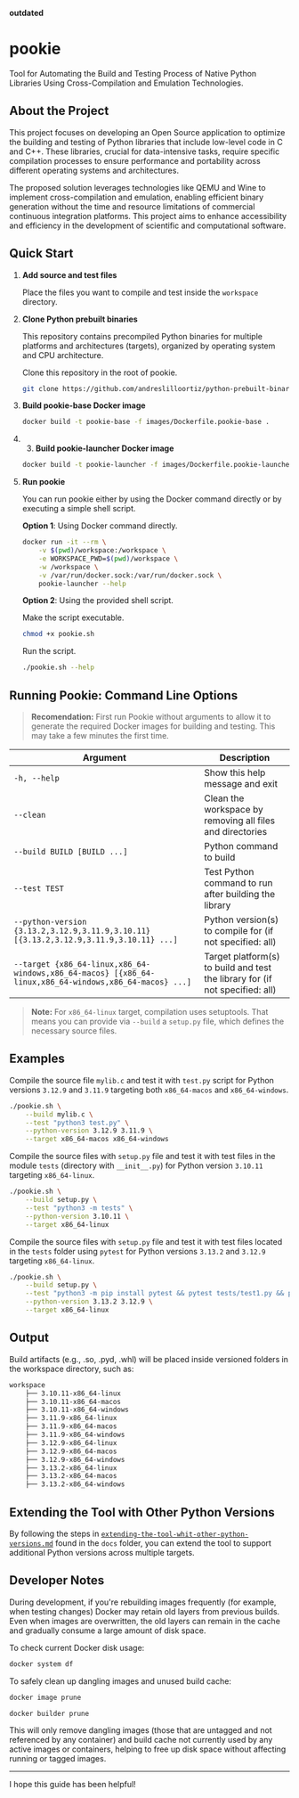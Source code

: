 **outdated**

# pookie

Tool for Automating the Build and Testing Process of Native Python Libraries Using Cross-Compilation and Emulation Technologies.

## About the Project

This project focuses on developing an Open Source application to optimize the building and testing of Python libraries that include low-level code in C and C++. These libraries, crucial for data-intensive tasks, require specific compilation processes to ensure performance and portability across different operating systems and architectures.

The proposed solution leverages technologies like QEMU and Wine to implement cross-compilation and emulation, enabling efficient binary generation without the time and resource limitations of commercial continuous integration platforms. This project aims to enhance accessibility and efficiency in the development of scientific and computational software.

## Quick Start

1. **Add source and test files**

    Place the files you want to compile and test inside the `workspace` directory.

2. **Clone Python prebuilt binaries**

    This repository contains precompiled Python binaries for multiple platforms and architectures (targets), organized by operating system and CPU architecture.

    Clone this repository in the root of pookie.

    ```bash
    git clone https://github.com/andreslilloortiz/python-prebuilt-binaries.git
    ```

3. **Build pookie-base Docker image**

    ```bash
    docker build -t pookie-base -f images/Dockerfile.pookie-base .
    ```

4. 3. **Build pookie-launcher Docker image**

    ```bash
    docker build -t pookie-launcher -f images/Dockerfile.pookie-launcher .
    ```

5. **Run pookie**

    You can run pookie either by using the Docker command directly or by executing a simple shell script.

    **Option 1**: Using Docker command directly.

    ```bash
    docker run -it --rm \
        -v $(pwd)/workspace:/workspace \
        -e WORKSPACE_PWD=$(pwd)/workspace \
        -w /workspace \
        -v /var/run/docker.sock:/var/run/docker.sock \
        pookie-launcher --help
    ```

    **Option 2**: Using the provided shell script.

    Make the script executable.

    ```bash
    chmod +x pookie.sh
    ```

    Run the script.

    ```bash
    ./pookie.sh --help
    ```


## Running Pookie: Command Line Options

> **Recomendation:** First run Pookie without arguments to allow it to generate the required Docker images for building and testing. This may take a few minutes the first time.

| Argument                                                                                               | Description                                                                  |
|--------------------------------------------------------------------------------------------------------|------------------------------------------------------------------------------|
| `-h, --help`                                                                                           | Show this help message and exit                                              |
| `--clean`                                                                                              | Clean the workspace by removing all files and directories                    |
| `--build BUILD [BUILD ...]`                                                                            | Python command to build                                                      |
| `--test TEST`                                                                                          | Test Python command to run after building the library                        |
| `--python-version {3.13.2,3.12.9,3.11.9,3.10.11} [{3.13.2,3.12.9,3.11.9,3.10.11} ...]`                 | Python version(s) to compile for (if not specified: all)                     |
| `--target {x86_64-linux,x86_64-windows,x86_64-macos} [{x86_64-linux,x86_64-windows,x86_64-macos} ...]` | Target platform(s) to build and test the library for (if not specified: all) |

> **Note:** For `x86_64-linux` target, compilation uses setuptools. That means you can provide via `--build` a `setup.py` file, which defines the necessary source files.

## Examples

Compile the source file `mylib.c` and test it with `test.py` script for Python versions `3.12.9` and `3.11.9` targeting both `x86_64-macos` and `x86_64-windows`.

```bash
./pookie.sh \
    --build mylib.c \
    --test "python3 test.py" \
    --python-version 3.12.9 3.11.9 \
    --target x86_64-macos x86_64-windows
```

Compile the source files with `setup.py` file and test it with test files in the module `tests` (directory with `__init__.py`) for Python version `3.10.11` targeting `x86_64-linux`.

```bash
./pookie.sh \
    --build setup.py \
    --test "python3 -m tests" \
    --python-version 3.10.11 \
    --target x86_64-linux
```

Compile the source files with `setup.py` file and test it with test files located in the `tests` folder using `pytest` for Python versions `3.13.2` and `3.12.9` targeting `x86_64-linux`.

```bash
./pookie.sh \
    --build setup.py \
    --test "python3 -m pip install pytest && pytest tests/test1.py && pytest tests/test2.py" \
    --python-version 3.13.2 3.12.9 \
    --target x86_64-linux
```

## Output

Build artifacts (e.g., .so, .pyd, .whl) will be placed inside versioned folders in the workspace directory, such as:

```bash
workspace
    ├── 3.10.11-x86_64-linux
    ├── 3.10.11-x86_64-macos
    ├── 3.10.11-x86_64-windows
    ├── 3.11.9-x86_64-linux
    ├── 3.11.9-x86_64-macos
    ├── 3.11.9-x86_64-windows
    ├── 3.12.9-x86_64-linux
    ├── 3.12.9-x86_64-macos
    ├── 3.12.9-x86_64-windows
    ├── 3.13.2-x86_64-linux
    ├── 3.13.2-x86_64-macos
    ├── 3.13.2-x86_64-windows
```

## Extending the Tool with Other Python Versions

By following the steps in [`extending-the-tool-whit-other-python-versions.md`](docs/extending-the-tool-whit-other-python-versions.md) found in the `docs` folder, you can extend the tool to support additional Python versions across multiple targets.

## Developer Notes

During development, if you're rebuilding images frequently (for example, when testing changes) Docker may retain old layers from previous builds. Even when images are overwritten, the old layers can remain in the cache and gradually consume a large amount of disk space.

To check current Docker disk usage:

```bash
docker system df
```

To safely clean up dangling images and unused build cache:

```bash
docker image prune

docker builder prune
```

This will only remove dangling images (those that are untagged and not referenced by any container) and build cache not currently used by any active images or containers, helping to free up disk space without affecting running or tagged images.

---

I hope this guide has been helpful!